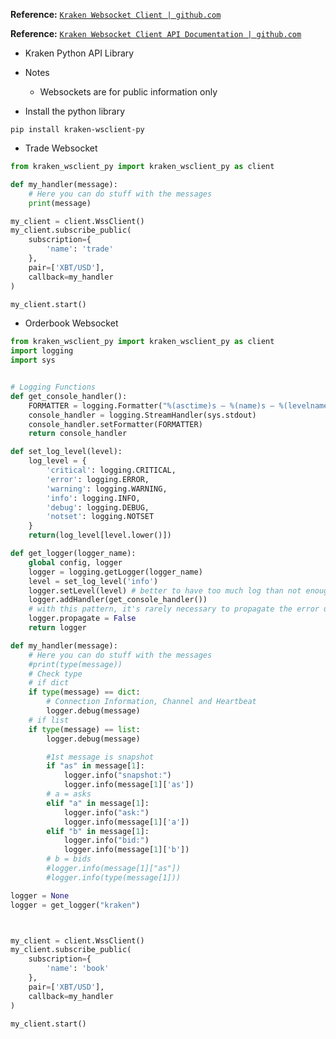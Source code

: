 

**Reference:** <a href="https://github.com/krakenfx/kraken-wsclient-py" target="_blank">`Kraken Websocket Client | github.com`</a>

**Reference:** <a href="https://www.kraken.com/features/websocket-api" target="_blank">`Kraken Websocket Client API Documentation | github.com`</a>

- Kraken Python API Library

- Notes
    + Websockets are for public information only


- Install the python library

```shell
pip install kraken-wsclient-py
```

- Trade Websocket

```python
from kraken_wsclient_py import kraken_wsclient_py as client

def my_handler(message):
    # Here you can do stuff with the messages
    print(message)

my_client = client.WssClient()
my_client.subscribe_public(
    subscription={
        'name': 'trade'
    },
    pair=['XBT/USD'],
    callback=my_handler
)

my_client.start()
```

- Orderbook Websocket

```python
from kraken_wsclient_py import kraken_wsclient_py as client
import logging
import sys


# Logging Functions
def get_console_handler():
    FORMATTER = logging.Formatter("%(asctime)s — %(name)s — %(levelname)s — %(message)s")
    console_handler = logging.StreamHandler(sys.stdout)
    console_handler.setFormatter(FORMATTER)
    return console_handler

def set_log_level(level):
    log_level = {
        'critical': logging.CRITICAL,
        'error': logging.ERROR,
        'warning': logging.WARNING,
        'info': logging.INFO,
        'debug': logging.DEBUG,
        'notset': logging.NOTSET
    }
    return(log_level[level.lower()])

def get_logger(logger_name):
    global config, logger
    logger = logging.getLogger(logger_name)
    level = set_log_level('info')
    logger.setLevel(level) # better to have too much log than not enough
    logger.addHandler(get_console_handler())
    # with this pattern, it's rarely necessary to propagate the error up to parent
    logger.propagate = False
    return logger

def my_handler(message):
    # Here you can do stuff with the messages
    #print(type(message))
    # Check type
    # if dict
    if type(message) == dict:
        # Connection Information, Channel and Heartbeat
        logger.debug(message)
    # if list
    if type(message) == list:
        logger.debug(message)

        #1st message is snapshot
        if "as" in message[1]:
            logger.info("snapshot:")
            logger.info(message[1]['as'])
        # a = asks
        elif "a" in message[1]:
            logger.info("ask:")
            logger.info(message[1]['a'])
        elif "b" in message[1]:
            logger.info("bid:")
            logger.info(message[1]['b'])
        # b = bids
        #logger.info(message[1]["as"])
        #logger.info(type(message[1]))

logger = None
logger = get_logger("kraken")



my_client = client.WssClient()
my_client.subscribe_public(
    subscription={
        'name': 'book'
    },
    pair=['XBT/USD'],
    callback=my_handler
)

my_client.start()
```

